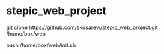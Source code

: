 # stepic_web_project

git clone https://github.com/skosarew/stepic_web_project.git /home/box/web

bash /home/box/web/init.sh
